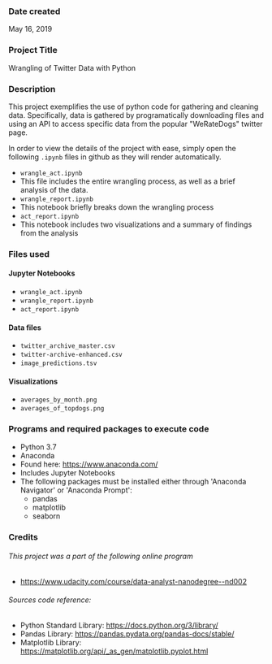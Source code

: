 ### Date created
May 16, 2019

### Project Title
Wrangling of Twitter Data with Python 

### Description
This project exemplifies the use of python code for gathering and cleaning data. Specifically, data is gathered by programatically downloading files and using an API to access specific data from the popular "WeRateDogs" twitter page.

In order to view the details of the project with ease, simply open the following `.ipynb` files in github as they will render automatically.
* `wrangle_act.ipynb`
 * This file includes the entire wrangling process, as well as a brief analysis of the data.
* `wrangle_report.ipynb`
 * This notebook briefly breaks down the wrangling process 
* `act_report.ipynb`
 * This notebook includes two visualizations and a summary of findings from the analysis

### Files used

#### Jupyter Notebooks

* `wrangle_act.ipynb`
* `wrangle_report.ipynb`
* `act_report.ipynb`

#### Data files

* `twitter_archive_master.csv`
* `twitter-archive-enhanced.csv`
* `image_predictions.tsv`

#### Visualizations

* `averages_by_month.png`
* `averages_of_topdogs.png`

### Programs and required packages to execute code

* Python 3.7
* Anaconda
 * Found here: https://www.anaconda.com/
 * Includes Jupyter Notebooks
* The following packages must be installed either through 'Anaconda Navigator' or 'Anaconda Prompt':
  * pandas
  * matplotlib
  * seaborn

### Credits

###### This project was a part of the following online program

* https://www.udacity.com/course/data-analyst-nanodegree--nd002

###### Sources code reference:

* Python Standard Library: https://docs.python.org/3/library/
* Pandas Library: https://pandas.pydata.org/pandas-docs/stable/
* Matplotlib Library: https://matplotlib.org/api/_as_gen/matplotlib.pyplot.html
